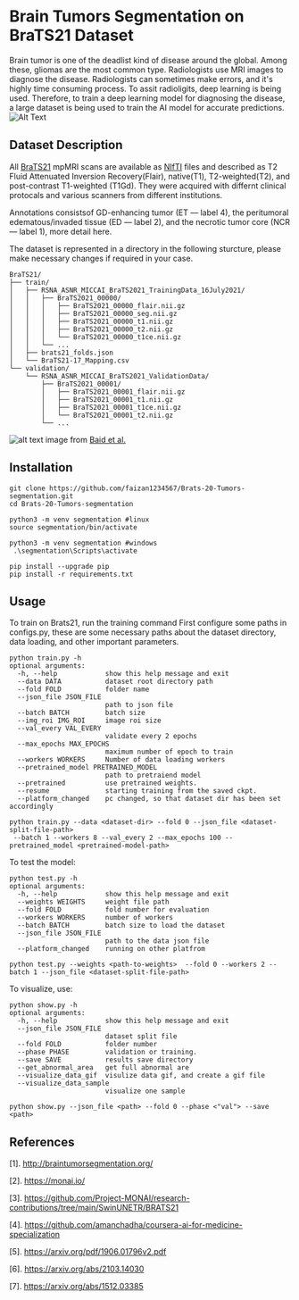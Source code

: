 
# Brain Tumors Segmentation on BraTS21 Dataset
Brain tumor is one of the deadlist kind of disease around the global. Among these, gliomas are the most common type. Radiologists use MRI images to diagnose the disease. Radiologists can sometimes make errors, and it's highly time consuming process. To assit radioligits, deep learning is being used. Therefore, to train a deep learning model for diagnosing the disease, a large dataset is being used to train the AI model for accurate predictions.
![Alt Text](https://github.com/faizan1234567/Brats-20-Tumors-segmentation/blob/main/media/gif.gif)

## Dataset Description
All [BraTS21](http://braintumorsegmentation.org/) mpMRI scans are available as [NIfTI](https://radiopaedia.org/articles/nifti-file-format) files and described as  T2 Fluid Attenuated Inversion Recovery(Flair), native(T1), T2-weighted(T2), and post-contrast T1-weighted (T1Gd). They were acquired with differnt clinical protocals and various scanners from different institutions.

Annotations consistsof  GD-enhancing tumor (ET — label 4), the peritumoral edematous/invaded tissue (ED — label 2), and the necrotic tumor core (NCR — label 1), more detail here.

The dataset is represented in a directory in the following sturcture, please make necessary changes if required in your case.
```
BraTS21/
├── train/
│   ├── RSNA_ASNR_MICCAI_BraTS2021_TrainingData_16July2021/
│   │   ├── BraTS2021_00000/
│   │   │   ├── BraTS2021_00000_flair.nii.gz
│   │   │   ├── BraTS2021_00000_seg.nii.gz
│   │   │   ├── BraTS2021_00000_t1.nii.gz
│   │   │   ├── BraTS2021_00000_t2.nii.gz
│   │   │   └── BraTS2021_00000_t1ce.nii.gz
│   │   └── ...
│   ├── brats21_folds.json
│   └── BraTS21-17_Mapping.csv
└── validation/
    └── RSNA_ASNR_MICCAI_BraTS2021_ValidationData/
        ├── BraTS2021_00001/
        │   ├── BraTS2021_00001_flair.nii.gz
        │   ├── BraTS2021_00001_t1.nii.gz
        │   ├── BraTS2021_00001_t1ce.nii.gz
        │   └── BraTS2021_00001_t2.nii.gz
        └── ...
```

![alt text](https://github.com/faizan1234567/Brats-20-Tumors-segmentation/blob/main/media/fig_brats21.png)
image from  [Baid et al.](https://arxiv.org/pdf/2107.02314v1.pdf)

## Installation
```
git clone https://github.com/faizan1234567/Brats-20-Tumors-segmentation.git
cd Brats-20-Tumors-segmentation

python3 -m venv segmentation #linux
source segmentation/bin/activate
  
python3 -m venv segmentation #windows
 .\segmentation\Scripts\activate

pip install --upgrade pip
pip install -r requirements.txt
```

## Usage
To train on Brats21, run the training command
First configure some paths in configs.py, these are some necessary paths about the dataset directory, data loading, and other important parameters.
```
python train.py -h
optional arguments:
  -h, --help            show this help message and exit
  --data DATA           dataset root directory path
  --fold FOLD           folder name
  --json_file JSON_FILE
                        path to json file
  --batch BATCH         batch size
  --img_roi IMG_ROI     image roi size
  --val_every VAL_EVERY
                        validate every 2 epochs
  --max_epochs MAX_EPOCHS
                        maximum number of epoch to train
  --workers WORKERS     Number of data loading workers
  --pretrained_model PRETRAINED_MODEL
                        path to pretraiend model
  --pretrained          use pretrained weights.
  --resume              starting training from the saved ckpt.
  --platform_changed    pc changed, so that dataset dir has been set accordingly

python train.py --data <dataset-dir> --fold 0 --json_file <dataset-split-file-path>
 --batch 1 --workers 8 --val_every 2 --max_epochs 100 --pretrained_model <pretrained-model-path> 
   ```
To test the model:
```
python test.py -h
optional arguments:
  -h, --help            show this help message and exit
  --weights WEIGHTS     weight file path
  --fold FOLD           fold number for evaluation
  --workers WORKERS     number of workers
  --batch BATCH         batch size to load the dataset
  --json_file JSON_FILE
                        path to the data json file
  --platform_changed    running on other platfrom

python test.py --weights <path-to-weights>  --fold 0 --workers 2 --batch 1 --json_file <dataset-split-file-path>
   ```
To visualize, use:
```
python show.py -h
optional arguments:
  -h, --help            show this help message and exit
  --json_file JSON_FILE
                        dataset split file
  --fold FOLD           folder number
  --phase PHASE         validation or training.
  --save SAVE           results save directory
  --get_abnormal_area   get full abnormal are
  --visualize_data_gif  visulize data gif, and create a gif file
  --visualize_data_sample
                        visualize one sample

python show.py --json_file <path> --fold 0 --phase <"val"> --save <path> 
```

## References
[1]. http://braintumorsegmentation.org/

[2]. https://monai.io/

[3]. https://github.com/Project-MONAI/research-contributions/tree/main/SwinUNETR/BRATS21

[4]. https://github.com/amanchadha/coursera-ai-for-medicine-specialization

[5]. https://arxiv.org/pdf/1906.01796v2.pdf

[6]. https://arxiv.org/abs/2103.14030

[7]. https://arxiv.org/abs/1512.03385
